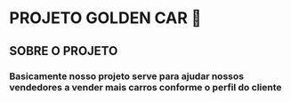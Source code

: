 # PROJETO GOLDEN CAR 🚖

## SOBRE O PROJETO

### Basicamente nosso projeto serve para ajudar nossos vendedores a vender mais carros conforme o perfil do cliente 
